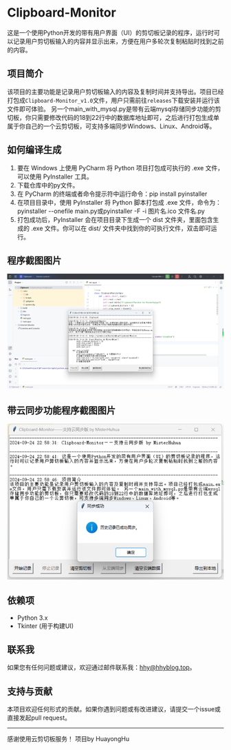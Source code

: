 # Clipboard-Monitor
这是一个使用Python开发的带有用户界面（UI）的剪切板记录的程序，运行时可以记录用户剪切板输入的内容并显示出来，方便在用户多轮次复制粘贴时找到之前的内容。

## 项目简介

该项目的主要功能是记录用户剪切板输入的内容及复制时间并支持导出。项目已经打包成`Clipboard-Monitor_v1.0`文件，用户只需前往`releases`下载安装并运行该文件即可体验。
另一个main_with_mysql.py是带有云端mysql存储同步功能的剪切板，你只需要修改代码的18到22行中的数据库地址即可，之后进行打包生成单属于你自己的一个云剪切板，可支持多端同步Windows、Linux、Android等。

## 如何编译生成

1. 要在 Windows 上使用 PyCharm 将 Python 项目打包成可执行的 .exe 文件，可以使用 PyInstaller 工具。
2. 下载仓库中的py文件。
3. 在 PyCharm 的终端或者命令提示符中运行命令：pip install pyinstaller
4. 在项目目录中，使用 PyInstaller 将 Python 脚本打包成 .exe 文件，命令为：pyinstaller --onefile main.py或pyinstaller -F -i 图片名.ico 文件名.py
5. 打包成功后，PyInstaller 会在项目目录下生成一个 dist 文件夹，里面包含生成的 .exe 文件。你可以在 dist/ 文件夹中找到你的可执行文件，双击即可运行。


## 程序截图图片

![示例图片](./Clipboard.png)

## 带云同步功能程序截图图片

![示例图片](./Clipboard_Cloud.png)

## 依赖项

- Python 3.x
- Tkinter (用于构建UI)


## 联系我

如果您有任何问题或建议，欢迎通过邮件联系我：hhy@hhyblog.top。

## 支持与贡献

本项目欢迎任何形式的贡献。如果你遇到问题或有改进建议，请提交一个issue或直接发起pull request。

---

感谢使用云剪切板服务！
项目by HuayongHu

